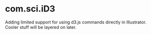 # com.sci.iD3 #

Adding limited support for using d3.js commands directly in Illustrator. Cooler stuff will be layered on later.